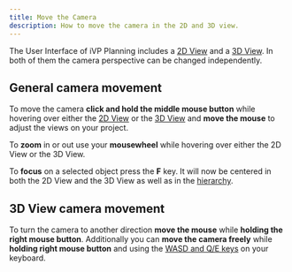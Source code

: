 ```yaml
---
title: Move the Camera
description: How to move the camera in the 2D and 3D view.
---
```


The User Interface of iVP Planning includes a [2D View](../user-interface/the-2d-view.md) and a [3D View](../user-interface/the-3d-view.md). In both of them the camera perspective can be changed independently.

## General camera movement

To move the camera __click and hold the middle mouse button__ while hovering over either the [2D View](../user-interface/the-2d-view.md) or the [3D View](../user-interface/the-3d-view.md) and __move the mouse__ to adjust the views on your project.

To __zoom__ in or out use your __mousewheel__ while hovering over either the 2D View or the 3D View.

To __focus__ on a selected object press the __F__ key. It will now be centered in both the 2D View and the 3D View as well as in the [hierarchy](../getting-started/moving-the-camera.md).

## 3D View camera movement

To turn the camera to another direction __move the mouse__ while __holding the right mouse button__. Additionally you can __move the camera freely__ while __holding right mouse button__ and using the [WASD and Q/E keys](../keyboard-shortcuts.md#3d-camera-control) on your keyboard.